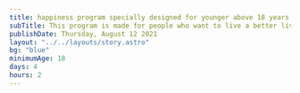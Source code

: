 ```yaml
---
title: happiness program specially designed for younger above 18 years
subTitle: This program is made for people who want to live a better live .
publishDate: Thursday, August 12 2021
layout: "../../layouts/story.astro"
bg: "blue"
minimumAge: 18
days: 4
hours: 2
---
```

